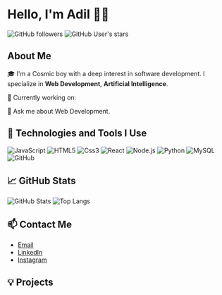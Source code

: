 # Hello, I'm Adil 🧑‍🚀

![GitHub followers](https://img.shields.io/github/followers/adylaov?style=social)
![GitHub User's stars](https://img.shields.io/github/stars/adylaov?style=social)

## About Me

🎓 I'm a Cosmic boy with a deep interest in software development. I specialize in **Web Development**, **Artificial Intelligence**.

🌱 Currently working on:

💬 Ask me about Web Development.

## 🚀 Technologies and Tools I Use

![JavaScript](https://img.shields.io/badge/-JavaScript-black?style=flat-square&logo=javascript)
![HTML5](https://img.shields.io/badge/-HTML5-black?style=flat-square&logo=html5)
![Css3](https://img.shields.io/badge/-CSS3-black?style=flat-square&logo=css3)
![React](https://img.shields.io/badge/-React-black?style=flat-square&logo=react)
![Node.js](https://img.shields.io/badge/-Node.js-black?style=flat-square&logo=node.js)
![Python](https://img.shields.io/badge/-Python-black?style=flat-square&logo=python)
![MySQL](https://img.shields.io/badge/-MySQL-black?style=flat-square&logo=mysql)
![GitHub](https://img.shields.io/badge/-GitHub-black?style=flat-square&logo=github)

## 📈 GitHub Stats

![GitHub Stats](https://github-readme-stats.vercel.app/api?username=Adil&show_icons=true&theme=radical)
![Top Langs](https://github-readme-stats.vercel.app/api/top-langs/?username=Adil&layout=compact&theme=radical)

## 📫 Contact Me

- [Email](mailto:adlabbsv@gmail.com)
- [LinkedIn](https://www.linkedin.com/in/adylaov/)
- [Instagram](https://instagram.com/adlbsv)

## 💡 Projects


